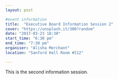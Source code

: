 ```yaml
---
layout: post

#event information
title:  "Executive Board Information Session 2"
cover: "https://unsplash.it/300?random"
date: "2017-03-23 18:30"
start_time: "6:30 pm"
end_time: "7:30 pm"
organiser: "Alisha Merchant"
location: "Sanford Hall Room #212"

---
```


This is the second information session.